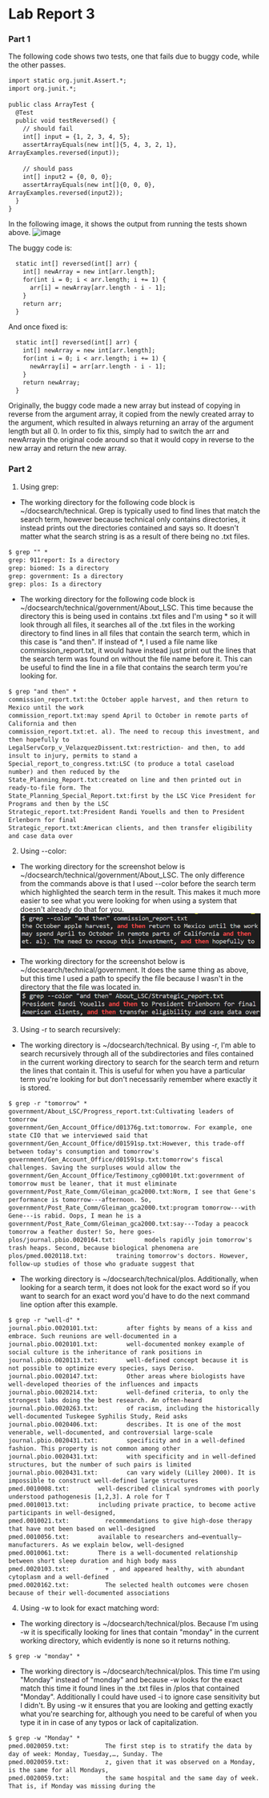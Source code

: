 # Lab Report 3

### Part 1
The following code shows two tests, one that fails due to buggy code, while the other passes.
```
import static org.junit.Assert.*;
import org.junit.*;

public class ArrayTest {
  @Test
  public void testReversed() {
    // should fail
    int[] input = {1, 2, 3, 4, 5};
    assertArrayEquals(new int[]{5, 4, 3, 2, 1}, ArrayExamples.reversed(input));

    // should pass
    int[] input2 = {0, 0, 0};
    assertArrayEquals(new int[]{0, 0, 0}, ArrayExamples.reversed(input2));
  }
}
```
In the following image, it shows the output from running the tests shown above.
<img width="585" alt="image" src="https://github.com/MayXpan/cse-15l-labs/assets/130320757/658d950a-50c4-4f7c-9039-6bff5ab230e6">

The buggy code is:
```
  static int[] reversed(int[] arr) {
    int[] newArray = new int[arr.length];
    for(int i = 0; i < arr.length; i += 1) {
      arr[i] = newArray[arr.length - i - 1];
    }
    return arr;
  }
```
And once fixed is:
```
  static int[] reversed(int[] arr) {
    int[] newArray = new int[arr.length];
    for(int i = 0; i < arr.length; i += 1) {
      newArray[i] = arr[arr.length - i - 1];
    }
    return newArray;
  }
```
Originally, the buggy code made a new array but instead of copying in reverse from the argument array, it copied from the newly created array to the argument, which resulted in always returning an array of the argument length but all 0.  In order to fix this, simply had to switch the arr and newArrayin the original code around so that it would copy in reverse to the new array and return the new array.

### Part 2

1. Using grep:
  - The working directory for the following code block is ~/docsearch/technical.  Grep is typically used to find lines that match the search term, however because technical only contains directories, it instead prints out the directories contained and says so.  It doesn't matter what the search string is as a result of there being no .txt files.
```
$ grep "" *
grep: 911report: Is a directory
grep: biomed: Is a directory
grep: government: Is a directory
grep: plos: Is a directory
```
  - The working directory for the following code block is ~/docsearch/technical/government/About_LSC.  This time because the directory this is being used in contains .txt files and I'm using * so it will look through all files, it searches all of the .txt files in the working directory to find lines in all files that contain the search term, which in this case is "and then".  If instead of *, I used a file name like commission_report.txt, it would have instead just print out the lines that the search term was found on without the file name before it.  This can be useful to find the line in a file that contains the search term you're looking for.
```
$ grep "and then" *
commission_report.txt:the October apple harvest, and then return to Mexico until the work
commission_report.txt:may spend April to October in remote parts of California and then
commission_report.txt:et. al). The need to recoup this investment, and then hopefully to
LegalServCorp_v_VelazquezDissent.txt:restriction- and then, to add insult to injury, permits to stand a
Special_report_to_congress.txt:LSC (to produce a total caseload number) and then reduced by the
State_Planning_Report.txt:created on line and then printed out in ready-to-file form. The
State_Planning_Special_Report.txt:first by the LSC Vice President for Programs and then by the LSC
Strategic_report.txt:President Randi Youells and then to President Erlenborn for final
Strategic_report.txt:American clients, and then transfer eligibility and case data over
```
2. Using --color:
  - The working directory for the screenshot below is ~/docsearch/technical/government/About_LSC.  The only difference from the commands above is that I used --color before the search term which highlighted the search term in the result.  This makes it much more easier to see what you were looking for when using a system that doesn't already do that for you.
![image](<lab3 sc1.png>)

  - The working directory for the screenshot below is ~/docsearch/technical/government.  It does the same thing as above, but this time I used a path to specify the file because I wasn't in the directory that the file was located in.
![image](<lab3 sc2.png>)

3. Using -r to search recursively:
  - The working directory is ~/docsearch/technical.  By using -r, I'm able to search recursively through all of the subdirectories and files contained in the current working directory to search for the search term and return the lines that contain it.  This is useful for when you have a particular term you're looking for but don't necessarily remember where exactly it is stored.
```
$ grep -r "tomorrow" *
government/About_LSC/Progress_report.txt:Cultivating leaders of tomorrow
government/Gen_Account_Office/d01376g.txt:tomorrow. For example, one state CIO that we interviewed said that
government/Gen_Account_Office/d01591sp.txt:However, this trade-off between today's consumption and tomorrow's
government/Gen_Account_Office/d01591sp.txt:tomorrow's fiscal challenges. Saving the surpluses would allow the
government/Gen_Account_Office/Testimony_cg00010t.txt:government of tomorrow must be leaner, that it must eliminate
government/Post_Rate_Comm/Gleiman_gca2000.txt:Norm, I see that Gene's performance is tomorrow---afternoon. So,
government/Post_Rate_Comm/Gleiman_gca2000.txt:program tomorrow---with Gene---is rabid. Oops, I mean he is a
government/Post_Rate_Comm/Gleiman_gca2000.txt:say---Today a peacock tomorrow a feather duster! So, here goes-
plos/journal.pbio.0020164.txt:        models rapidly join tomorrow's trash heaps. Second, because biological phenomena are
plos/pmed.0020118.txt:        training tomorrow's doctors. However, follow-up studies of those who graduate suggest that
```
  - The working directory is ~/docsearch/technical/plos.  Additionally, when looking for a search term, it does not look for the exact word so if you want to search for an exact word you'd have to do the next command line option after this example.
```
$ grep -r "well-d" *
journal.pbio.0020101.txt:        after fights by means of a kiss and embrace. Such reunions are well-documented in a
journal.pbio.0020101.txt:        well-documented monkey example of social culture is the inheritance of rank positions in
journal.pbio.0020113.txt:        well-defined concept because it is not possible to optimize every species, says Deriso.
journal.pbio.0020147.txt:        Other areas where biologists have well-developed theories of the influences and impacts
journal.pbio.0020214.txt:        well-defined criteria, to only the strongest labs doing the best research. An often-heard
journal.pbio.0020263.txt:        of racism, including the historically well-documented Tuskegee Syphilis Study, Reid asks
journal.pbio.0020406.txt:        describes. It is one of the most venerable, well-documented, and controversial large-scale
journal.pbio.0020431.txt:        specificity and in a well-defined fashion. This property is not common among other
journal.pbio.0020431.txt:        with specificity and in well-defined structures, but the number of such pairs is limited
journal.pbio.0020431.txt:        can vary widely (Lilley 2000). It is impossible to construct well-defined large structures
pmed.0010008.txt:        well-described clinical syndromes with poorly understood pathogenesis [1,2,3]. A role for T
pmed.0010013.txt:        including private practice, to become active participants in well-designed,
pmed.0010021.txt:          recommendations to give high-dose therapy that have not been based on well-designed
pmed.0010056.txt:        available to researchers and—eventually—manufacturers. As we explain below, well-designed
pmed.0010061.txt:        There is a well-documented relationship between short sleep duration and high body mass
pmed.0020103.txt:          + , and appeared healthy, with abundant cytoplasm and a well-defined
pmed.0020162.txt:          The selected health outcomes were chosen because of their well-documented associations
```
4. Using -w to look for exact matching word:
  - The working directory is ~/docsearch/technical/plos.  Because I'm using -w it is specifically looking for lines that contain "monday" in the current working directory, which evidently is none so it returns nothing.
```
$ grep -w "monday" *
```
  - The working directory is ~/docsearch/technical/plos.  This time I'm using "Monday" instead of "monday" and because -w looks for the exact match this time it found lines in the .txt files in /plos that contained "Monday".  Additionally I could have used -i to ignore case sensitivity but I didn't.  By using -w it ensures that you are looking and getting exactly what you're searching for, although you need to be careful of when you type it in in case of any typos or lack of capitalization.
```
$ grep -w "Monday" *
pmed.0020059.txt:          The first step is to stratify the data by day of week: Monday, Tuesday,…, Sunday. The
pmed.0020059.txt:          z, given that it was observed on a Monday, is the same for all Mondays,
pmed.0020059.txt:          the same hospital and the same day of week. That is, if Monday was missing during the
```
